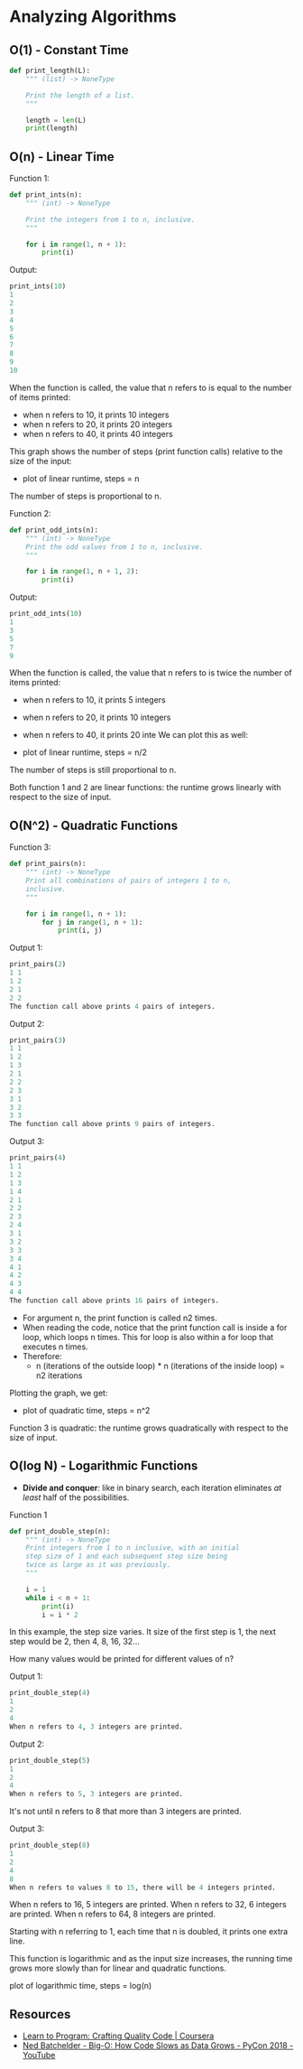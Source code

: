 # Analyzing Algorithms

## O(1) - Constant Time

```python
def print_length(L):
    """ (list) -> NoneType

    Print the length of a list.
	"""

    length = len(L)
    print(length)
```

## O(n) - Linear Time

Function 1:

```python
def print_ints(n):
    """ (int) -> NoneType

    Print the integers from 1 to n, inclusive.
	"""

    for i in range(1, n + 1):
        print(i)
```

Output:

```python
print_ints(10)
1
2
3
4
5
6
7
8
9
10
```

When the function is called, the value that n refers to is equal to the number of items printed:

- when n refers to 10, it prints 10 integers
- when n refers to 20, it prints 20 integers
- when n refers to 40, it prints 40 integers

This graph shows the number of steps (print function calls) relative to the size of the input:

- plot of linear runtime, steps = n

The number of steps is proportional to n.

Function 2:

```python
def print_odd_ints(n):
    """ (int) -> NoneType
    Print the odd values from 1 to n, inclusive.
    """

    for i in range(1, n + 1, 2):
        print(i)
```

Output:

```python
print_odd_ints(10)
1
3
5
7
9
```

When the function is called, the value that n refers to is twice the number of items printed:

- when n refers to 10, it prints 5 integers
- when n refers to 20, it prints 10 integers
- when n refers to 40, it prints 20 inte
We can plot this as well:

- plot of linear runtime, steps = n/2

The number of steps is still proportional to n.

Both function 1 and 2 are linear functions: the runtime grows linearly with
respect to the size of input.

## O(N^2) - Quadratic Functions

Function 3:

```python
def print_pairs(n):
    """ (int) -> NoneType
    Print all combinations of pairs of integers 1 to n,
    inclusive.
    """

    for i in range(1, n + 1):
        for j in range(1, n + 1):
            print(i, j)
```

Output 1:

```python
print_pairs(2)
1 1
1 2
2 1
2 2
The function call above prints 4 pairs of integers.
```

Output 2:

```python
print_pairs(3)
1 1
1 2
1 3
2 1
2 2
2 3
3 1
3 2
3 3
The function call above prints 9 pairs of integers.
```

Output 3:
```python
print_pairs(4)
1 1
1 2
1 3
1 4
2 1
2 2
2 3
2 4
3 1
3 2
3 3
3 4
4 1
4 2
4 3
4 4
The function call above prints 16 pairs of integers.
```

- For argument n, the print function is called n2 times.
- When reading the code, notice that the print function call is inside a for loop, which loops n times. This for loop is also within a for loop that executes n times.
- Therefore:
  - n (iterations of the outside loop) * n (iterations of the inside loop) = n2 iterations

Plotting the graph, we get:
- plot of quadratic time, steps = n^2

Function 3 is quadratic: the runtime grows quadratically with respect to the size of input.

## O(log N) - Logarithmic Functions

* **Divide and conquer**: like in binary search, each iteration eliminates *at least*
  half of the possibilities.

Function 1

```python
def print_double_step(n):
    """ (int) -> NoneType
    Print integers from 1 to n inclusive, with an initial
    step size of 1 and each subsequent step size being
    twice as large as it was previously.
    """

    i = 1
    while i < n + 1:
        print(i)
        i = i * 2
```

In this example, the step size varies. It size of the first step is 1, the next step would be 2, then 4, 8, 16, 32...

How many values would be printed for different values of n?

Output 1:

```python
print_double_step(4)
1
2
4
When n refers to 4, 3 integers are printed.
```

Output 2:

```python
print_double_step(5)
1
2
4
When n refers to 5, 3 integers are printed.
```

It's not until n refers to 8 that more than 3 integers are printed.

Output 3:

```python
print_double_step(8)
1
2
4
8
When n refers to values 8 to 15, there will be 4 integers printed.
```

When n refers to 16, 5 integers are printed.
When n refers to 32, 6 integers are printed.
When n refers to 64, 8 integers are printed.

Starting with n referring to 1, each time that n is doubled, it prints one extra line.

This function is logarithmic and as the input size increases, the running time grows more slowly than for linear and quadratic functions.

plot of logarithmic time, steps = log(n)

## Resources

* [Learn to Program: Crafting Quality Code | Coursera](https://www.coursera.org/learn/program-code)
* [Ned Batchelder - Big-O: How Code Slows as Data Grows - PyCon 2018 -
  YouTube](https://www.youtube.com/watch?v=duvZ-2UK0fc)
